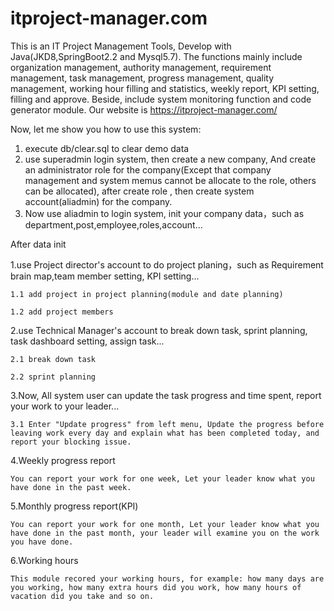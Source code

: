 # itproject-manager.com

This is an IT Project Management Tools, Develop with Java(JKD8,SpringBoot2.2 and Mysql5.7). The functions mainly include organization management, authority management, requirement management, task management, progress management, quality management, working hour filling and statistics, weekly report, KPI setting, filling and approve. Beside, include system monitoring function and code generator module. Our website is https://itproject-manager.com/

Now, let me show you how to use this system:
1. execute db/clear.sql to clear demo data
2. use superadmin login system, then create a new company, And create an administrator role for the company(Except that company management and system memus cannot be allocate to the role, others can be allocated), after create role , then create system account(aliadmin) for the company.
3. Now use aliadmin to login system, init your company data，such as department,post,employee,roles,account...

After data init

1.use Project director's account to do project planing，such as Requirement brain map,team member setting, KPI setting...

    1.1 add project in project planning(module and date planning)
  
    1.2 add project members

2.use Technical Manager's account to break down task, sprint planning, task dashboard setting, assign task...

    2.1 break down task
    
    2.2 sprint planning

3.Now, All system user can update the task progress and time spent, report your work to your leader...
    
    3.1 Enter "Update progress" from left menu, Update the progress before leaving work every day and explain what has been completed today, and report your blocking issue.


4.Weekly progress report

    You can report your work for one week, Let your leader know what you have done in the past week.
    
5.Monthly progress report(KPI)

    You can report your work for one month, Let your leader know what you have done in the past month, your leader will examine you on the work you have done.
    
6.Working hours
    
    This module recored your working hours, for example: how many days are you working, how many extra hours did you work, how many hours of vacation did you take and so on.
